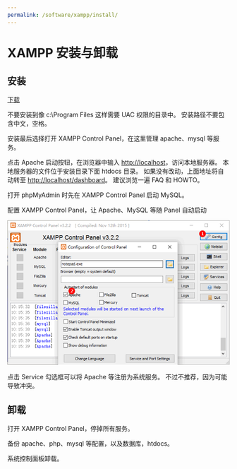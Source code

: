 ```yaml
---
permalink: /software/xampp/install/
---
```


# XAMPP 安装与卸载

## 安装

[下载](https://www.apachefriends.org/download.html)

不要安装到像 c:\Program Files 这样需要 UAC 权限的目录中。
安装路径不要包含中文，空格。

安装最后选择打开 XAMPP Control Panel，在这里管理 apache、mysql 等服务。

点击 Apache 启动按钮，在浏览器中输入 <http://localhost>，访问本地服务器。
本地服务器的文件位于安装目录下面 htdocs 目录。
如果没有改动，上面地址将自动转至 <http://localhost/dashboard>。
建议浏览一遍 FAQ 和 HOWTO。

打开 phpMyAdmin 时先在 XAMPP Control Panel 启动 MySQL。

配置 XAMPP Control Panel，让 Apache、MySQL 等随 Panel 自动启动

![](/uploads/xampp/autostart.png)

点击 Service 勾选框可以将 Apache 等注册为系统服务。
不过不推荐，因为可能导致冲突。

## 卸载

打开 XAMPP Control Panel，停掉所有服务。

备份 apache、php、mysql 等配置，以及数据库，htdocs。

系统控制面板卸载。

